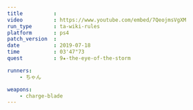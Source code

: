 ```yaml
---
title          :
video          : https://www.youtube.com/embed/7QeojmsVgXM
run_type       : ta-wiki-rules
platform       : ps4
patch_version  : 
date           : 2019-07-18
time           : 03'47"73
quest          : 9★-the-eye-of-the-storm

runners:
    - ちゃん

weapons:
    - charge-blade
---
```

